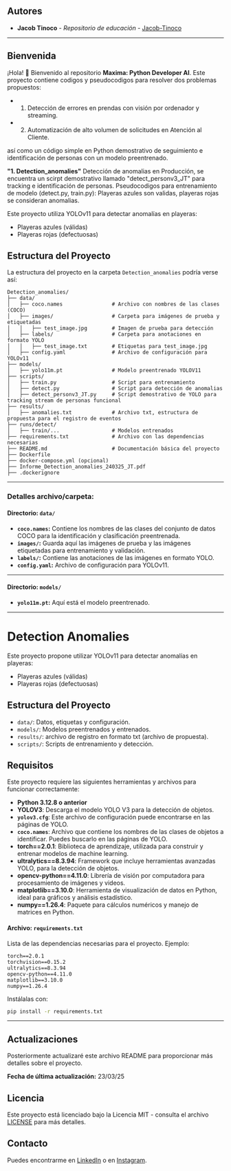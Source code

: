 ## Autores

- **Jacob Tinoco** - *Repositorio de educación* - [Jacob-Tinoco](https://github.com/Jacob-Tinoco)
---

## Bienvenida
¡Hola! 👋 Bienvenido al repositorio **Maxima: Python Developer AI**. Este proyecto contiene codigos y pseudocodigos para resolver dos problemas propuestos:
- 1. Detección de errores en prendas con visión por ordenador y streaming.
- 2. Automatización de alto volumen de solicitudes en Atención al Cliente.

así como un código simple en Python demostrativo de seguimiento e identificación de personas con un modelo preentrenado.

**"1. Detection_anomalies"**
Detección de anomalias en Producción, se encuentra un scirpt demostrativo llamado "detect_personv3_JT" para tracking e identificación de personas.
Pseudocodigos para entrenamiento de modelo (detect.py, train.py): Playeras azules son validas, playeras rojas se consideran anomalias. 

Este proyecto utiliza YOLOv11 para detectar anomalías en playeras:
- Playeras azules (válidas)
- Playeras rojas (defectuosas)

## **Estructura del Proyecto**

La estructura del proyecto en la carpeta `Detection_anomalies` podría verse así:

```
Detection_anomalies/
├── data/
│   ├── coco.names                # Archivo con nombres de las clases (COCO)
│   ├── images/                   # Carpeta para imágenes de prueba y etiquetadas
│   │   ├── test_image.jpg        # Imagen de prueba para detección
│   ├── labels/                   # Carpeta para anotaciones en formato YOLO
│   │   ├── test_image.txt        # Etiquetas para test_image.jpg
│   ├── config.yaml               # Archivo de configuración para YOLOv11
├── models/
│   ├── yolo11m.pt                # Modelo preentrenado YOLOV11
├── scripts/
│   ├── train.py                  # Script para entrenamiento
│   ├── detect.py                 # Script para detección de anomalias
│   ├── detect_personv3_JT.py     # Script demostrativo de YOLO para tracking stream de personas funcional
├── results/
│   ├── anomalies.txt             # Archivo txt, estructura de propuesta para el registro de eventos
├── runs/detect/
│   ├── train/...                 # Modelos entrenados 
├── requirements.txt              # Archivo con las dependencias necesarias
├── README.md                     # Documentación básica del proyecto
├── Dockerfile
├── docker-compose.yml (opcional)
├── Informe_Detection_anomalies_240325_JT.pdf
├── .dockerignore
```

---

### **Detalles archivo/carpeta:**

#### **Directorio: `data/`**
- **`coco.names`:** Contiene los nombres de las clases del conjunto de datos COCO para la identificación y clasificación preentrenada.
- **`images/`:** Guarda aquí las imágenes de prueba y las imágenes etiquetadas para entrenamiento y validación.
- **`labels/`:** Contiene las anotaciones de las imágenes en formato YOLO.
- **`config.yaml`:** Archivo de configuración para YOLOv11.
---

#### **Directorio: `models/`**
- **`yolo11m.pt`:** Aquí está el modelo preentrenado.
---

# Detection Anomalies

Este proyecto propone utilizar YOLOv11 para detectar anomalías en playeras:
- Playeras azules (válidas)
- Playeras rojas (defectuosas)

## Estructura del Proyecto
- `data/`: Datos, etiquetas y configuración.
- `models/`: Modelos preentrenados y entrenados.
- `results/`: archivo de registro en formato txt (archivo de propuesta).
- `scripts/`: Scripts de entrenamiento y detección.

## Requisitos

Este proyecto requiere las siguientes herramientas y archivos para funcionar correctamente:

- **Python 3.12.8 o anterior**
- **YOLOV3**: Descarga el modelo YOLO V3 para la detección de objetos.
- **`yolov3.cfg`**: Este archivo de configuración puede encontrarse en las páginas de YOLO.
- **`coco.names`**: Archivo que contiene los nombres de las clases de objetos a identificar. Puedes buscarlo en las páginas de YOLO.
- **torch==2.0.1**: Biblioteca de aprendizaje, utilizada para construir y entrenar modelos de machine learning.
- **ultralytics==8.3.94**: Framework que incluye herramientas avanzadas YOLO, para la detección de objetos.
- **opencv-python==4.11.0**: Librería de visión por computadora para procesamiento de imágenes y videos.
- **matplotlib==3.10.0**: Herramienta de visualización de datos en Python, ideal para gráficos y análisis estadístico.
- **numpy==1.26.4**: Paquete para cálculos numéricos y manejo de matrices en Python.

#### **Archivo: `requirements.txt`**
Lista de las dependencias necesarias para el proyecto. Ejemplo:
```
torch==2.0.1
torchvision==0.15.2
ultralytics==8.3.94
opencv-python==4.11.0
matplotlib==3.10.0
numpy==1.26.4
```

Instálalas con:
```bash
pip install -r requirements.txt
```

---
## Actualizaciones
Posteriormente actualizaré este archivo README para proporcionar más detalles sobre el proyecto.

**Fecha de última actualización:** 23/03/25

## Licencia
Este proyecto está licenciado bajo la Licencia MIT - consulta el archivo [LICENSE](LICENSE) para más detalles.

## Contacto
Puedes encontrarme en [LinkedIn](https://www.linkedin.com/in/jacob-t-329675258/) o en [Instagram](https://www.instagram.com/jknc.0/).
